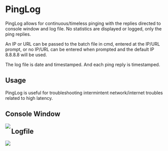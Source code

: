 


# PingLog

PingLog allows for continuous/timeless pinging with the replies directed to console window and log file. No statistics are displayed or logged, only the ping replies. 

An IP or URL can be passed to the batch file in cmd, entered at the IP/URL prompt, or no IP/URL can be entered when prompted and the default IP 8.8.8.8 will be used. 

The log file is date and timestamped. And each ping reply is timestamped.  

## Usage

PingLog is useful for troubleshooting intermintent network/internet troubles related to high latency. 


## Console Window

<img src="https://i.imgur.com/33g5115.png" align="left">

## Logfile 

<img src="https://i.imgur.com/Cj7VpUQ.png" align="left">





